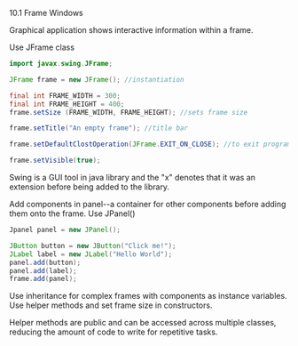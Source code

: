 10.1 Frame Windows

Graphical application shows interactive information within a frame. 

Use JFrame class

```java
import javax.swing.JFrame;

JFrame frame = new JFrame(); //instantiation

final int FRAME_WIDTH = 300;
final int FRAME_HEIGHT = 400;
frame.setSize (FRAME_WIDTH, FRAME_HEIGHT); //sets frame size

frame.setTitle("An empty frame"); //title bar

frame.setDefaultClostOperation(JFrame.EXIT_ON_CLOSE); //to exit program automatically or else it will keep running despite user closing the frame. DO NOT forget this!

frame.setVisible(true);
```

Swing is a GUI tool in java library and the "x" denotes that it was an extension before being added to the library.

Add components in panel--a container for other components before adding them onto the frame. Use JPanel()

```java
Jpanel panel = new JPanel();

JButton button = new JButton("Click me!");
JLabel label = new JLabel("Hello World");
panel.add(button);
panel.add(label);
frame.add(panel);
```

Use inheritance for complex frames with components as instance variables. Use helper methods and set frame size in constructors.

Helper methods are public and can be accessed across multiple classes, reducing the amount of code to write for repetitive tasks.

```java

```

